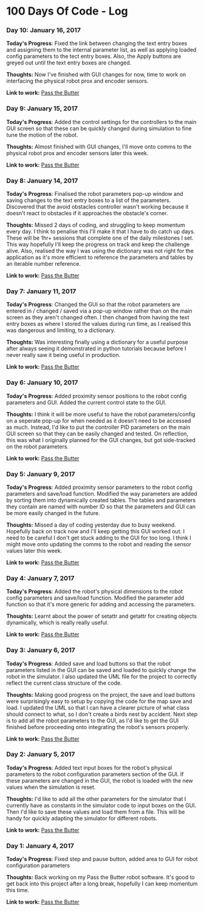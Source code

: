 # 100 Days Of Code - Log

### Day 10: January 16, 2017

**Today's Progress**: Fixed the link between changing the text entry boxes and assigning them to the internal parameter list, as well as applying loaded config parameters to the tect entry boxes. Also, the Apply buttons are greyed out until the text entry boxes are changed.

**Thoughts:** Now I've finished with GUI changes for now, time to work on interfacing the physical robot prox and encoder sensors.

**Link to work:** [Pass the Butter](https://github.com/robolity/pass-the-butter/commit/48ddc35835a67c1385ec8d6d699ca1a468c4dff5)


### Day 9: January 15, 2017

**Today's Progress**: Added the control settings for the controllers to the main GUI screen so that these can be quickly changed during simulation to fine tune the motion of the robot.

**Thoughts:** Almost finished with GUI changes, I'll move onto comms to the physical robot prox and encoder sensors later this week.

**Link to work:** [Pass the Butter](https://github.com/robolity/pass-the-butter/commit/23d8ec20e704afe3e9695753927f3ac52039665f)


### Day 8: January 14, 2017

**Today's Progress**: Finalised the robot parameters pop-up window and saving changes to the text entry boxes to a list of the parameters. Discovered that the avoid obstacles controller wasn't working because it doesn't react to obstacles if it approaches the obstacle's corner.

**Thoughts:** Missed 2 days of coding, and struggling to keep momentum every day. I think to penalise this I'll make it that I have to do catch up days. These will be 1hr+ sessions that complete one of the daily milestones I set. This way hopefully I'll keep the progress on track and keep the challenge alive. Also, realised the way I was using the dictionary was not right for the application as it's more efficient to reference the parameters and tables by an iterable number reference.

**Link to work:** [Pass the Butter](https://github.com/robolity/pass-the-butter/commit/e61d936d461917474515a52c8abac5aa63201855)


### Day 7: January 11, 2017

**Today's Progress**: Changed the GUI so that the robot parameters are entered in / changed / saved via a pop-up window rather than on the main screen as they aren't changed often. I then changed from having the text entry boxes as where I stored the values during run time, as I realised this was dangerous and limiting, to a dictionary.

**Thoughts:** Was interesting finally using a dictionary for a useful purpose after always seeing it demonstrated in python tutorials because before I never really saw it being useful in production.

**Link to work:** [Pass the Butter](https://github.com/robolity/pass-the-butter/commit/a0cc97c867ad1ca23a60346a7e7d7684dfc0216a)


### Day 6: January 10, 2017

**Today's Progress**: Added proximity sensor positions to the robot config parameters and GUI. Added the current control state to the GUI.

**Thoughts:** I think it will be more useful to have the robot parameters/config on a seperate pop-up for when needed as it doesn't need to be accessed as much. Instead, I'd like to put the controller PID parameters on the main GUI screen so that they can be easily changed and tested. On reflection, this was what I originally planned for the GUI changes, but got side-tracked on the robot parameters.

**Link to work:** [Pass the Butter](https://github.com/robolity/pass-the-butter/commit/0c7a58d5dae1c6099fb2019c90bc930be490c748)


### Day 5: January 9, 2017

**Today's Progress**: Added proximity sensor parameters to the robot config parameters and save/load function. Modified the way parameters are added by sorting them into dynamically created tables. The tables and parameters they contain are named with number ID so that the parameters and GUI can be more easily changed in the future.

**Thoughts:** Missed a day of coding yesterday due to busy weekend. Hopefully back on track now and I'll keep getting this GUI worked out. I need to be careful I don't get stuck adding to the GUI for too long. I think I might move onto updating the comms to the robot and reading the sensor values later this week.

**Link to work:** [Pass the Butter](https://github.com/robolity/pass-the-butter/commit/e463cc7a42cd69c308ff95d68468f8c31ac214cd)


### Day 4: January 7, 2017

**Today's Progress**: Added the robot's physical dimensions to the robot config parameters and save/load function. Modified the parameter add function so that it's more generic for adding and accessing the parameters.

**Thoughts:** Learnt about the power of setattr and getattr for creating objects dynamically, which is really really useful.

**Link to work:** [Pass the Butter](https://github.com/robolity/pass-the-butter/commit/4ed30ded1c36ae81e40560eb44dca9f46028b72b)


### Day 3: January 6, 2017

**Today's Progress**: Added save and load buttons so that the robot parameters listed in the GUI can be saved and loaded to quickly change the robot in the simulator. I also updated the UML file for the project to correctly reflect the current class structure of the code.

**Thoughts:** Making good progress on the project, the save and load buttons were surprisingly easy to setup by copying the code for the map save and load. I updated the UML so that I can have a clearer picture of what class should connect to what, so I don't create a birds nest by accident. Next step is to add all the robot parameters to the GUI, as I'd like to get the GUI finished before proceeding onto integrating the robot's sensors properly.

**Link to work:** [Pass the Butter](https://github.com/robolity/pass-the-butter/commit/c84dbfd14b3ab5894e3692efac1aedc178941d96)


### Day 2: January 5, 2017

**Today's Progress**: Added text input boxes for the robot's physical parameters to the robot configuration parameters section of the GUI. If these parameters are changed in the GUI, the robot is loaded with the new values when the simulation is reset. 

**Thoughts:** I'd like to add all the other parameters for the simulator that I currently have as constants in the simulator code to input boxes on the GUI. Then I'd like to save these values and load them from a file. This will be handy for quickly adapting the simulator for different robots.

**Link to work:** [Pass the Butter](https://github.com/robolity/pass-the-butter/commit/d2eea4da3505cd796588140cd03b5e6b9d21285c)


### Day 1: January 4, 2017

**Today's Progress**: Fixed step and pause button, added area to GUI for robot configuration parameters

**Thoughts:** Back working on my Pass the Butter robot software. It's good to get back into this project after a long break, hopefully I can keep momentum this time.

**Link to work:** [Pass the Butter](https://github.com/robolity/pass-the-butter/commit/821afdc9dd8737cd609c389d07cc5b0c9f9ec679)

